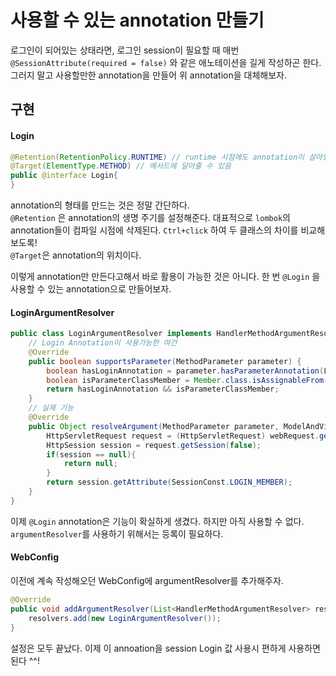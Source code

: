# 사용할 수 있는 annotation 만들기
로그인이 되어있는 상태라면, 로그인 session이 필요할 때 매번 ```@SessionAttribute(required = false)``` 와 같은 애노테이션을 길게 작성하곤 한다. 그러지 말고 사용할만한 annotation을 만들어 위 annotation을 대체해보자.

##  구현
#### Login
```java
@Retention(RetentionPolicy.RUNTIME) // runtime 시점에도 annotation이 살아있음
@Target(ElementType.METHOD) // 메서드에 달아줄 수 있음
public @interface Login{
}
```
annotation의 형태를 만드는 것은 정말 간단하다.  
 ```@Retention``` 은 annotation의 생명 주기를 설정해준다. 대표적으로 ```lombok```의 annotation들이 컴파일 시점에 삭제된다. ```Ctrl+click``` 하여 두 클래스의 차이를 비교해보도록!   
 ```@Target```은 annotation의 위치이다.  

 이렇게 annotation만 만든다고해서 바로 활용이 가능한 것은 아니다. 한 번 ```@Login``` 을 사용할 수 있는 annotation으로 만들어보자.

#### LoginArgumentResolver
```java
public class LoginArgumentResolver implements HandlerMethodArgumentResolver{
	// Login Annotation이 사용가능한 여건
	@Override
	public boolean supportsParameter(MethodParameter parameter) {
		boolean hasLoginAnnotation = parameter.hasParameterAnnotation(Login.class); // Login annotation이 붙어있는지 
		boolean isParameterClassMember = Member.class.isAssignableFrom(parameter.getParameterType()); // Member 클래스인지 확인
		return hasLoginAnnotation && isParameterClassMember;
	}
	// 실제 기능
	@Override
	public Object resolveArgument(MethodParameter parameter, ModelAndViewContainer mavContainer, NativeWebRequest webRequest, WebDataBinderFactory binderFactory) throws Exception {
		HttpServletRequest request = (HttpServletRequest) webRequest.getNativeRequest();
		HttpSession session = request.getSession(false);
		if(session == null){
			return null;
		}
		return session.getAttribute(SessionConst.LOGIN_MEMBER);
	}
}
``` 

이제 ```@Login``` annotation은 기능이 확실하게 생겼다. 하지만 아직 사용할 수 없다. 
```argumentResolver```를 사용하기 위해서는 등록이 필요하다.

#### WebConfig
이전에 계속 작성해오던 WebConfig에 argumentResolver를 추가해주자.
```java
@Override
public void addArgumentResolver(List<HandlerMethodArgumentResolver> resolvers){
	resolvers.add(new LoginArgumentResolver());
}
```
설정은 모두 끝났다. 이제 이 annoation을 session Login 값 사용시 편하게 사용하면 된다 ^^!
